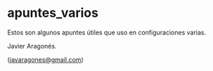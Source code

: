 # apuntes_varios


Estos son algunos apuntes útiles que uso en configuraciones varias.


Javier Aragonés.

(javaragones@gmail.com)
